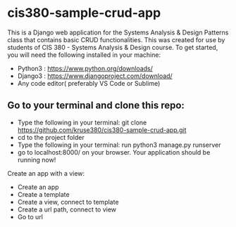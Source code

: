 # cis380-sample-crud-app
This is a Django web application for the Systems Analysis & Design Patterns class that contains basic CRUD functionalities. This was created for use by students of CIS 380 - Systems Analysis &amp; Design course.
To get started, you will need the following installed in your machine:
- Python3 : https://www.python.org/downloads/
- Django3 : https://www.djangoproject.com/download/
- Any code editor( preferably VS Code or Sublime)


## Go to your terminal and clone this repo:

- Type the following in your terminal: git clone https://github.com/kruse380/cis380-sample-crud-app.git
- cd to the project folder
- Type the following in your terminal: run python3 manage.py runserver
- go to localhost:8000/ on your browser. Your application should be running now!

Create an app with a view:

- Create an app
- Create a template
- Create a view, connect to template
- Create a url path, connect to view
- Go to url 



